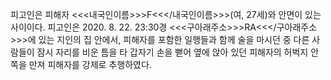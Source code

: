 피고인은 피해자 <<<내국인이름>>>F<<</내국인이름>>>(여, 27세)와 안면이 있는 사이이다.
피고인은 2020. 8. 22. 23:30경 <<<구아래주소>>>RA<<</구아래주소>>>에 있는 지인의 집 안에서, 피해자를 포함한 일행들과 함께 술을 마시던 중 다른 사람들이 잠시 자리를 비운 틈을 타 갑자기 손을 뻗어 옆에 앉아 있던 피해자의 허벅지 안쪽을 만져 피해자를 강제로 추행하였다.